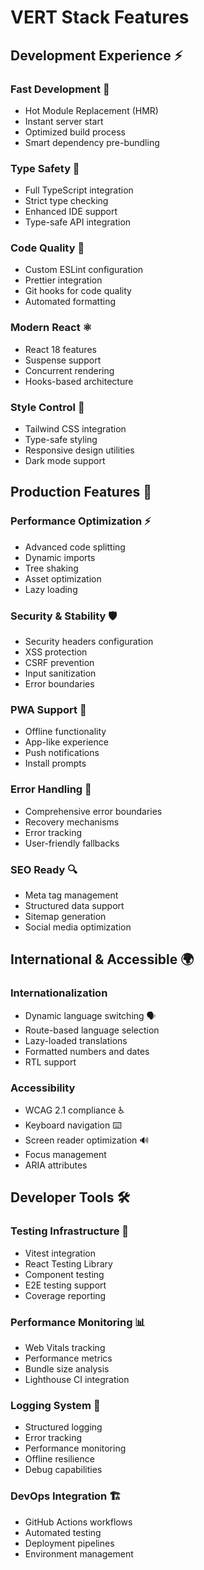# VERT Stack Features

## Development Experience ⚡

### Fast Development 🚀

- Hot Module Replacement (HMR)
- Instant server start
- Optimized build process
- Smart dependency pre-bundling

### Type Safety 🔷

- Full TypeScript integration
- Strict type checking
- Enhanced IDE support
- Type-safe API integration

### Code Quality 🧹

- Custom ESLint configuration
- Prettier integration
- Git hooks for code quality
- Automated formatting

### Modern React ⚛️

- React 18 features
- Suspense support
- Concurrent rendering
- Hooks-based architecture

### Style Control 🎨

- Tailwind CSS integration
- Type-safe styling
- Responsive design utilities
- Dark mode support

## Production Features 🌟

### Performance Optimization ⚡

- Advanced code splitting
- Dynamic imports
- Tree shaking
- Asset optimization
- Lazy loading

### Security & Stability 🛡️

- Security headers configuration
- XSS protection
- CSRF prevention
- Input sanitization
- Error boundaries

### PWA Support 📱

- Offline functionality
- App-like experience
- Push notifications
- Install prompts

### Error Handling 🛟

- Comprehensive error boundaries
- Recovery mechanisms
- Error tracking
- User-friendly fallbacks

### SEO Ready 🔍

- Meta tag management
- Structured data support
- Sitemap generation
- Social media optimization

## International & Accessible 🌍

### Internationalization

- Dynamic language switching 🗣️
- Route-based language selection
- Lazy-loaded translations
- Formatted numbers and dates
- RTL support

### Accessibility

- WCAG 2.1 compliance ♿
- Keyboard navigation ⌨️
- Screen reader optimization 🔊
- Focus management
- ARIA attributes

## Developer Tools 🛠️

### Testing Infrastructure 🧪

- Vitest integration
- React Testing Library
- Component testing
- E2E testing support
- Coverage reporting

### Performance Monitoring 📊

- Web Vitals tracking
- Performance metrics
- Bundle size analysis
- Lighthouse CI integration

### Logging System 📝

- Structured logging
- Error tracking
- Performance monitoring
- Offline resilience
- Debug capabilities

### DevOps Integration 🏗️

- GitHub Actions workflows
- Automated testing
- Deployment pipelines
- Environment management
